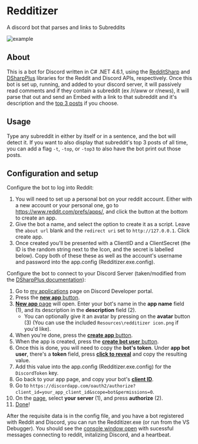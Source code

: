 # Redditizer
A discord bot that parses and links to Subreddits

![example](https://imgur.com/sUBokwO)

## About
This is a bot for Discord written in C# .NET 4.6.1, using the [RedditSharp](https://github.com/CrustyJew/RedditSharp) and [DSharpPlus](https://github.com/DSharpPlus/DSharpPlus) libraries for the Reddit and Discord APIs, respectively. Once this bot is set up, running, and added to your discord server, it will passively read comments and if they contain a subreddit (ex /r/aww or r/news), it will parse that out and send an Embed with a link to that subreddit and it's description and the [top 3 posts](https://imgur.com/HjIHDtk) if you choose.

## Usage
Type any subreddit in either by itself or in a sentence, and the bot will detect it. If you want to also display that subreddit's top 3 posts of all time, you can add a flag `-t`, `-top`, or `-top3` to also have the bot print out those posts. 

## Configuration and setup
Configure the bot to log into Reddit:
1. You will need to set up a personal bot on your reddit account. Either with a new account or your personal one, go to https://www.reddit.com/prefs/apps/, and click the button at the bottom to create an app. 
2. Give the bot a name, and select the option to create it as a script. Leave the `about url` blank and the `redirect uri` set to `http://127.0.0.1`. Click create app.
3. Once created you'll be presented with a ClientID and a ClientSecret (the ID is the random string next to the Icon, and the secret is labelled below). Copy both of these these as well as the account's username and password into the app.config (Redditizer.exe.config).

Configure the bot to connect to your Discord Server (taken/modified from the [DSharpPlus documentation](https://github.com/DSharpPlus/Example-Bots/blob/master/README.md)):
1. Go to [my applications](https://discordapp.com/developers/applications/me) page on Discord Developer portal.
2. Press the [**new app** button](http://i.imgur.com/IVsPyNw.png).
3. [**New app** page](http://i.imgur.com/3mrEG9x.png) will open. Enter your bot's name in the **app name** field (1), and its description in the **description** field (2).
   * You can optionally give it an avatar by pressing on the **avatar** button (3) (You can use the included `Resources\redditizer icon.png` if you'd like).
4. When you're done, press the [**create app** button](http://i.imgur.com/ur3HFng.png).
5. When the app is created, press the [**create bot user** button](http://i.imgur.com/b69CHy7.png).
6. Once this is done, you will need to copy the **bot's token**. Under **app bot user**, there's a **token** field, press [**click to reveal**](http://i.imgur.com/00b4Nt8.png) and copy the resulting value.
7. Add this value into the app.config (Redditizer.exe.config) for the `DiscordToken` key.
8. Go back to your app page, and copy your bot's [**client ID**](http://i.imgur.com/NuAPpoY.png).
9. Go to `https://discordapp.com/oauth2/authorize?client_id=your_app_client_id&scope=bot&permissions=0`.
10. On the [page](http://i.imgur.com/QeH0o5S.png), select **your server** (1), and press **authorize** (2).
11. [Done](http://i.imgur.com/LF1gpm2.png)! 

After the requisite data is in the config file, and you have a bot registered with Reddit and Discord, you can run the Redditizer.exe (or run from the VS Debugger). You should see the [console window open](https://imgur.com/8hL35JQ) with sucessful messages connecting to reddit, initalizing Discord, and a heartbeat. 
